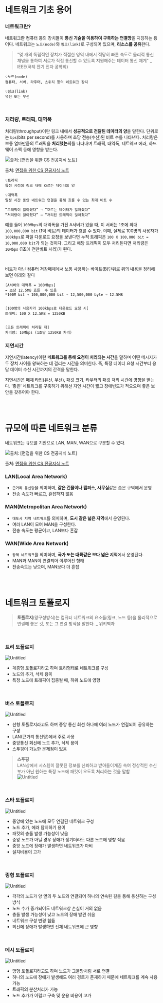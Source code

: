 # 네트워크 기초 용어

### 네트워크란?

네트워크란 컴퓨터 등의 장치들이 **통신 기술을 이용하여 구축하는 연결망**을 지칭하는 용어다. 네트워크는 `노드(node)`와 `링크(link)`로 구성되어 있으며, **리소스를 공유**한다. 

> "몇 개의 독립적인 장치가 적절한 영역 내에서 적당히 빠른 속도로 물리적 통신 채널을 통하여 서로가 직접 통신할 수 있도록 지원해주는 데이터 통신 체계" _ IEEE(국제 전기 전자 공학회)

```
💡노드(node)
컴퓨터, 서버, 라우터, 스위치 등의 네트워크 장치

💡링크(link)
유선 또는 무선
```

<br>

### 처리량, 트래픽, 대역폭

처리량(throughput)이란 링크 내에서 **성공적으로 전달된 데이터의 양**을 말한다. 단위로는 `bps`(bits per second)를 사용하며 초당 전송(수신)된 비트 수를 나타낸다. 처리량은 보통 얼마만큼의 트래픽을 **처리했는지**를 나타내며 트래픽, 대역폭, 네트웨크 에러, 하드웨어 스펙 등에 영향을 받는다. 

![출처: [면접을 위한 CS 전공지식 노트]](./img/throughput1.png)

출처: [면접을 위한 CS 전공지식 노트](https://product.kyobobook.co.kr/detail/S000001834833)

 

```
💡트래픽
특정 시점에 링크 내에 흐르는 데이터의 양

💡대역폭
일정 시간 동안 네트워크 연결을 통해 흐를 수 있는 최대 비트 수

“트래픽이 많아졌다” → “흐르는 데이터가 많아졌다”
“처리량이 많아졌다” → “처리된 트래픽이 많아졌다”
```

예를 들어 `100Mbps`의 대역폭을 가진 A서버가 있을 때, 이 서버는 1초에 최대 `100,000,000 bit` (1억 비트)의 데이터가 흐를 수 있다. 이때, 실제로 100명의 사용자가 `100kbps`로 파일 다운로드 요청을 보낸다면 누적 트래픽은 `100 X 100,000 bit = 10,000,000 bit`가 되는 것이다. 그리고 해당 트래픽이 모두 처리된다면 처리량은 `10Mbps` (1초에 천만비트 처리)가 된다. 

<br>

비트가 아닌 컴퓨터 저장매체에서 보통 사용하는 바이트(B)단위로 위의 내용을 정리해보면 아래와 같다

```
[A서버의 대역폭 = 100Mbps]
→ 초당 12.5MB 흐를  수 있음
*100M bit → 100,000,000 bit → 12,500,000 byte → 12.5MB


[100명의 사용자가 100kbps로 다운로드 요청 시]
트래픽: 100 X 12.5KB = 1250KB


[모든 트래픽이 처리될 때]
처리량: 10Mbps (1초당 1250KB 처리)
```

### 지연시간

지연시간(latency)이란 **네트워크를 통해 요청이 처리되는 시간**을 말하며 어떤 메시지가 두 장치 사이를 왕복하는 데 걸리는 시간을 의미한다. 즉, 특정 데이터 요청 시간부터 응답 데이터 수신 시간까지의 간격을 말한다. 

지연시간은 매체 타입(유선, 무선), 패킷 크기, 라우터의 패킷 처리 시간에 영향을 받는다. ‘좋은’ 네트워크를 구축하기 위해선 지연 시간이 짧고 장애빈도가 적으으며 좋은 보안을 갖추어야 한다. 

<br>
<br>

# 규모에 따른 네트워크 분류

네트워크는 규모를 기반으로 LAN, MAN, WAN으로 구분할 수 있다. 

![출처: [면접을 위한 CS 전공지식 노트]](./img/LanManWan1.png)

출처: [면접을 위한 CS 전공지식 노트](https://product.kyobobook.co.kr/detail/S000001834833)

### LAN(Local Area Network)

- `근거리 통신망`을 의미하며, **같은 건물이나 캠퍼스, 사무실**같은 좁은 구역에서 운영
- 전송 속도가 빠르고, 혼잡하지 않음


### MAN(Metropolitan Area Network)

- `대도시 지역 네트워크`를 의미하며, **도시 같은 넓은 지역**에서 운영된다.
- 여러 LAN이 모여 MAN을 구성한다.
- 전송 속도는 평균이고, LAN보다 혼잡


### WAN(Wide Area Network)

- `광역 네트워크`를 의미하며, **국가 또는 대륙같은 보다 넓은 지역**에서 운영된다.
- MAN과 MAN이 연결되어 이루어진 형태
- 전송속도는 낮으며, MAN보다 더 혼잡

<br>
<br>

# 네트워크 토폴로지

> **토폴로지**(망구성방식)는 컴퓨터 네트워크의 요소들(링크, 노드 등)을 물리적으로 연결해 놓은 것, 또는 그 연결 방식을 말한다. _ 위키백과
 
<br>

### 트리 토폴로지

![Untitled](./img/treeTo.png)

- 계층형 토폴로지라고 하며 트리형태로 네트워크를 구성
- 노드의 추가, 삭제 용이
- 특정 노드에 트래픽이 집중될 때, 하위 노드에 영향
<br>

### 버스 토폴로지

![Untitled](./img/busTo.png)

- 선형 토폴로지라고도 하며 중앙 통신 회선 하나에 여러 노드가 연결되어 공유하는 구성
- LAN(근거리 통신망)에서 주로 사용
- 중앙통신 회선에 노드 추가, 삭제 용이
- 스푸핑이 가능한 문제점이 있음

> **스푸핑** <br>LAN상에서 시스템이 잘못된 정보를 신뢰하고 받아들이게끔 속여 정상적인 수신부가 아닌 원하는 특정 노드에 패킷이 오도록 처리하는 것을 말함<br>
> ![Untitled](./img/spoofing1.png)

<br>

### 스타 토폴로지

![Untitled](./img/starTo.png)

- 중앙에 있는 노드에 모두 연결된 네트워크 구성
- 노드 추가, 에러 탐지하기 용이
- 패킷의 충돌 발생 가능성이 낮음
- 중앙 노드가 아닐 경우 장애가 생기더라도 다른 노드에 영향 적음
- 중앙 노드에 장애가 발생하면 네트워크가 마비
- 설치비용이 고가
<br>

### 링형 토폴로지

![Untitled](./img/ringTo.png)

- 각각의 노드가 양 옆의 두 노드와 연결되어 하나의 연속된 길을 통해 통신하는 구성방식
- 노드 수가 증가되어도 네트워크상 손실이 거의 없음
- 충돌 발생 가능성이 낮고 노드의 장애 발견 쉬움
- 네트워크 구성 변경 힘듦
- 회선에 장애가 발생하면 전체 네트워크에 큰 영향
<br>

### 메시 토폴로지

![Untitled](./img/meshTo.png)

- 망형 토폴로지라고도 하며 노드가 그물망처럼 서로 연결
- 하나의 노드에 장애가 발생해도 여러 경로가 존재하기 때문에 네트워크를 계속 사용 가능
- 트래픽의 분산처리가 가능
- 노드 추가가 어렵고 구축 및 운용 비용이 고가
